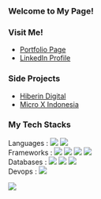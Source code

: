 ### Welcome to My Page! 

### Visit Me!

<ul>
 <li><a href="https://blessseeker.github.io" target="_blank">Portfolio Page</a></li>
 <li><a href="https://linkedin.com/in/kamaludin-khoir/" target="_blank">LinkedIn Profile</a></li>
</ul>

### Side Projects

<ul>
 <li><a href="https://github.com/hiberin" target="_blank">Hiberin Digital</a></li>
 <li><a href="https://microx-indonesia.com" target="_blank">Micro X Indonesia</a></li>
</ul>

### My Tech Stacks

Languages : ![](https://img.shields.io/badge/-php-informational?style=flat&logo=php&logoColor=white&color=2bbc8a) ![](https://img.shields.io/badge/-javascript-informational?style=flat&logo=javascript&logoColor=white&color=2bbc8a) 
<br> Frameworks : ![](https://img.shields.io/badge/-codeigniter-informational?style=flat&logo=codeigniter&logoColor=white&color=2bbc8a) ![](https://img.shields.io/badge/-laravel-informational?style=flat&logo=laravel&logoColor=white&color=2bbc8a) ![](https://img.shields.io/badge/-jquery-informational?style=flat&logo=jquery&logoColor=white&color=2bbc8a) ![](https://img.shields.io/badge/-hapijs-informational?style=flat&logo=hapi.js&logoColor=white&color=2bbc8a) 
<br> Databases : ![](https://img.shields.io/badge/-mysql-informational?style=flat&logo=mysql&logoColor=white&color=2bbc8a) ![](https://img.shields.io/badge/-mariadb-informational?style=flat&logo=mariadb&logoColor=white&color=2bbc8a) ![](https://img.shields.io/badge/-postgres-informational?style=flat&logo=postgresql&logoColor=white&color=2bbc8a)
 <br> Devops : ![](https://img.shields.io/badge/-docker-informational?style=flat&logo=docker&logoColor=white&color=2bbc8a) 


<a href="https://github.com/blessseeker/">
  <img align="center" src="https://github-readme-stats.vercel.app/api/top-langs/?username=blessseeker&layout=compact)](https://github.com/blessseeker/github-readme-stats" />
</a>
<!--<a href="https://github.com/blessseeker/">
  <img align="center" src="https://github-readme-stats.vercel.app/api?username=blessseeker&show_icons=true&theme=onedark" />
</a>-->
<!--
**blessseeker/blessseeker** is a ✨ _special_ ✨ repository because its `README.md` (this file) appears on your GitHub profile.

Here are some ideas to get you started:

- 🔭 I’m currently working on ...
- 🌱 I’m currently learning ...
- 👯 I’m looking to collaborate on ...
- 🤔 I’m looking for help with ...
- 💬 Ask me about ...
- 📫 How to reach me: ...
- 😄 Pronouns: ...
- ⚡ Fun fact: ...
-->

